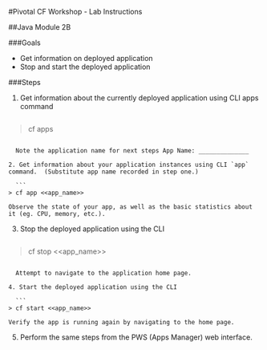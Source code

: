 #Pivotal CF Workshop - Lab Instructions

##Java Module 2B

###Goals
* Get information on deployed application
* Stop and start the deployed application

###Steps
1. Get information about the currently deployed application using CLI apps command

	```
  > cf apps
  ```

	Note the application name for next steps App Name: ______________

2. Get information about your application instances using CLI `app` command.  (Substitute app name recorded in step one.)

	```
  > cf app <<app_name>>
  ```

    Observe the state of your app, as well as the basic statistics about it (eg. CPU, memory, etc.).

3. Stop the deployed application using the CLI

	```
  > cf stop <<app_name>>
  ```

    Attempt to navigate to the application home page.

4. Start the deployed application using the CLI

	```
  > cf start <<app_name>>
  ```

	Verify the app is running again by navigating to the home page.

5. Perform the same steps from the PWS (Apps Manager) web interface.
